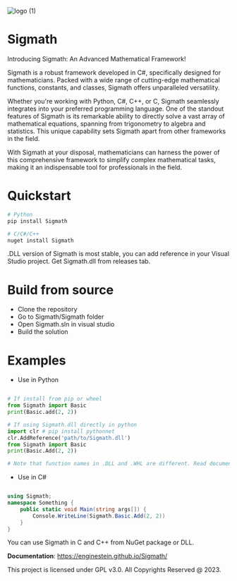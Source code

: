 ![logo (1)](https://github.com/enginestein/Sigmath/assets/117010357/3bd5da65-738e-4627-bed8-185c0f4962d2)

# Sigmath

Introducing Sigmath: An Advanced Mathematical Framework!

Sigmath is a robust framework developed in C#, specifically designed for mathematicians. Packed with a wide range of cutting-edge mathematical functions, constants, and classes, Sigmath offers unparalleled versatility.

Whether you're working with Python, C#, C++, or C, Sigmath seamlessly integrates into your preferred programming language. One of the standout features of Sigmath is its remarkable ability to directly solve a vast array of mathematical equations, spanning from trigonometry to algebra and statistics. This unique capability sets Sigmath apart from other frameworks in the field.

With Sigmath at your disposal, mathematicians can harness the power of this comprehensive framework to simplify complex mathematical tasks, making it an indispensable tool for professionals in the field.

# Quickstart

``` sh
# Python
pip install Sigmath

# C/C#/C++
nuget install Sigmath

```

.DLL version of Sigmath is most stable, you can add reference in your Visual Studio project. Get Sigmath.dll from releases tab.

# Build from source

- Clone the repository
- Go to Sigmath/Sigmath folder
- Open Sigmath.sln in visual studio
- Build the solution

# Examples

- Use in Python

``` py

# If install from pip or wheel
from Sigmath import Basic
print(Basic.add(2, 2))

# If using Sigmath.dll directly in python
import clr # pip install pythonnet
clr.AddReference('path/to/Sigmath.dll')
from Sigmath import Basic
print(Basic.Add(2, 2))

# Note that function names in .DLL and .WHL are different. Read documentation for that.

```

- Use in C#

``` c#

using Sigmath;
namespace Something {
    public static void Main(string args[]) {
        Console.WriteLine(Sigmath.Basic.Add(2, 2))
    }
}

```

You can use Sigmath in C and C++ from NuGet package or DLL.

**Documentation**: https://enginestein.github.io/Sigmath/

This project is licensed under GPL v3.0. All Copyrights Reserved @ 2023.
